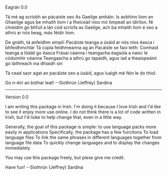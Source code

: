 ﻿Eagrán 0.0

Tá mé ag scríobh an pácaiste seo As Gaeilge amháin. Is aobhinn liom an Ghaeilge agus be mhaith liom í a fheiceáil níos mó timpeall an idirlíon.
Ní chreidim go bhfuil a lán cód scríofa as Gaeilge, ach ba mhaith liom é seo a athrú ar nós beag, más féidir liom.

De gnáth, tá anfeidhm simplí: Pacáiste teanga a úsáid ar nós níos éasca i bhfeidhmchlár 
Tá cúpla feidhmeanna ag an Pacáiste se faoi leith:
	Comhaid teanga a lódáil go éasca
	Frásaí cáanna i teangacha éagsúla a naisc le códuimhir céanna
	Teangaacha a athrú go tapaidh, agus iad a theaispeáint go láithreach ina dhiaidh sin

Tá cead saor agat an pacáiste seo a úsáid, agus luaigh mé féin le do thiol.

Go n-éirí an bóthar leat!
--Siothrún (Jeffrey) Sardina

-----------------------------------------------------------------------------------------------------------------------------------------------------------

Version 0.0

I am writing this package in Irish. I'm doing it because I love Irish and I'd like to see it enjoy more use online.
I do not think there is a lot of code written in Irish, but I'd loike to help change that, even in a little way.

Generally, the goal of this package is simple: to use language packs more easily in applications
Specifically, the package has a few funcitons
	To load language files
	To link the same phrases in different languages together from language file data
	To quickly change languages and to display the changes immediately

You may use this package freely, but plese give me credit.

Have fun!
--Siothrún (Jeffrey) Sardina